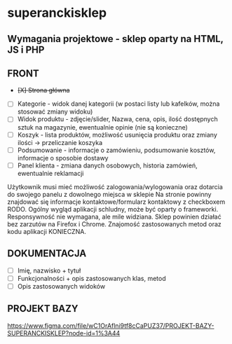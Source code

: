 # superanckisklep

## Wymagania projektowe - sklep oparty na HTML, JS i PHP

## FRONT

- ~~[X] Strona główna~~
- [ ] Kategorie - widok danej kategorii (w postaci listy lub kafelków, można stosować zmiany widoku)
- [ ] Widok produktu - zdjęcie/slider, Nazwa, cena, opis, ilość dostępnych sztuk na magazynie, ewentualnie opinie (nie są konieczne)
- [ ] Koszyk - lista produktów, możliwość usunięcia produktu oraz zmiany ilości -> przeliczanie koszyka
- [ ] Podsumowanie - informacje o zamówieniu, podsumowanie kosztów, informacje o sposobie dostawy
- [ ] Panel klienta - zmiana danych osobowych, historia zamówień, ewentualnie reklamacji

Użytkownik musi mieć możliwość zalogowania/wylogowania oraz dotarcia do swojego panelu z dowolnego miejsca w sklepie
Na stronie powinny znajdować się informacje kontaktowe/formularz kontaktowy z checkboxem RODO.
Ogólny wygląd aplikacji schludny, może być oparty o frameworki. Responsywność nie wymagana, ale mile widziana.
Sklep powinien działać bez zarzutów na Firefox i Chrome.
Znajomość zastosowanych metod oraz kodu aplikacji KONIECZNA.

## DOKUMENTACJA

- [ ] Imię, nazwisko + tytuł
- [ ] Funkcjonalności + opis zastosowanych klas, metod
- [ ] Opis zastosowanych widoków

## PROJEKT BAZY 
https://www.figma.com/file/wC1OrAflni9tf8cCaPUZ37/PROJEKT-BAZY-SUPERANCKISKLEP?node-id=1%3A44
